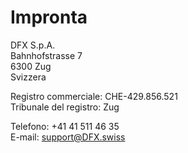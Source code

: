 # Impronta

DFX S.p.A.  
Bahnhofstrasse 7  
6300 Zug  
Svizzera

Registro commerciale: CHE-429.856.521  
Tribunale del registro: Zug
  
Telefono: +41 41 511 46 35  
E-mail: support@DFX.swiss
